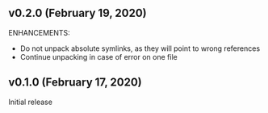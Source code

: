 ## v0.2.0 (February 19, 2020)
ENHANCEMENTS:
* Do not unpack absolute symlinks, as they will point to wrong references
* Continue unpacking in case of error on one file

## v0.1.0 (February 17, 2020)
Initial release
